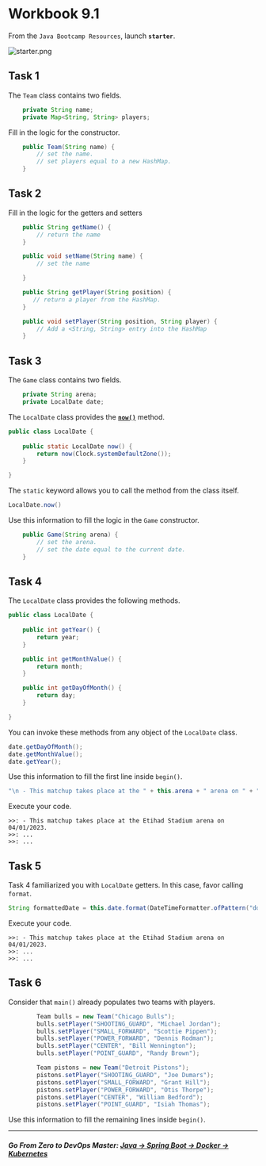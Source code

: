 # Workbook 9.1

From the `Java Bootcamp Resources`, launch **`starter`**.

![starter.png](https://img-c.udemycdn.com/redactor/raw/article_lecture/2025-01-03_22-19-48-09ed73eca9158c02aafe7abbf57da1ac.png)

## Task 1

The `Team` class contains two fields.

```java
    private String name;
    private Map<String, String> players;
```
Fill in the logic for the constructor.
```java
    public Team(String name) {
        // set the name.
        // set players equal to a new HashMap.
    }
```
## Task 2

Fill in the logic for the getters and setters

```java
    public String getName() {
        // return the name
    }

    public void setName(String name) {
        // set the name

    }

    public String getPlayer(String position) {
       // return a player from the HashMap.
    }

    public void setPlayer(String position, String player) {
        // Add a <String, String> entry into the HashMap
    }

```

## Task 3

The `Game` class contains two fields. 

```java
    private String arena;
    private LocalDate date;
```
The `LocalDate` class provides the **[`now()`](https://docs.oracle.com/en/java/javase/17/docs/api/java.base/java/time/LocalDate.html#now())** method.

```java
public class LocalDate {
    
    public static LocalDate now() {
        return now(Clock.systemDefaultZone());
    }

}
```
The `static` keyword allows you to call the method from the class itself.

```java
LocalDate.now()
```

Use this information to fill the logic in the `Game` constructor. 

```java
    public Game(String arena) {
        // set the arena.
        // set the date equal to the current date.
    }
```

## Task 4

The `LocalDate` class provides the following methods.

```java
public class LocalDate {
    
    public int getYear() {
        return year;
    }

    public int getMonthValue() {
        return month;
    }

    public int getDayOfMonth() {
        return day;
    }

}
```
You can invoke these methods from any object of the `LocalDate` class.

```java
date.getDayOfMonth();
date.getMonthValue();
date.getYear();
```

Use this information to fill the first line inside `begin()`.
```java
"\n - This matchup takes place at the " + this.arena + " arena on " + "<day/month/year>" + ".";
```
Execute your code.
```
>>: - This matchup takes place at the Etihad Stadium arena on 04/01/2023.
>>: ...
>>: ...

```

## Task 5

Task 4 familiarized you with `LocalDate` getters. In this case, favor calling `format`.

```java
String formattedDate = this.date.format(DateTimeFormatter.ofPattern("dd/MM/yyyy"));
```
Execute your code.
```
>>: - This matchup takes place at the Etihad Stadium arena on 04/01/2023.
>>: ...
>>: ...

```


## Task 6

Consider that `main()` already populates two teams with players. 
```java
        Team bulls = new Team("Chicago Bulls");
        bulls.setPlayer("SHOOTING_GUARD", "Michael Jordan");
        bulls.setPlayer("SMALL_FORWARD", "Scottie Pippen");
        bulls.setPlayer("POWER_FORWARD", "Dennis Rodman");
        bulls.setPlayer("CENTER", "Bill Wennington");
        bulls.setPlayer("POINT_GUARD", "Randy Brown");

        Team pistons = new Team("Detroit Pistons");
        pistons.setPlayer("SHOOTING_GUARD", "Joe Dumars");
        pistons.setPlayer("SMALL_FORWARD", "Grant Hill");
        pistons.setPlayer("POWER_FORWARD", "Otis Thorpe");
        pistons.setPlayer("CENTER", "William Bedford");
        pistons.setPlayer("POINT_GUARD", "Isiah Thomas");
```

Use this information to fill the remaining lines inside `begin()`.

----------
##### **Go From Zero to DevOps Master**: *[Java → Spring Boot → Docker → Kubernetes](https://rslim087a.github.io/zero-devops-roadmap/)*